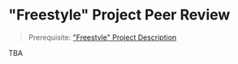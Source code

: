 # "Freestyle" Project Peer Review

> Prerequisite: ["Freestyle" Project Description](/projects/freestyle.md)

TBA
